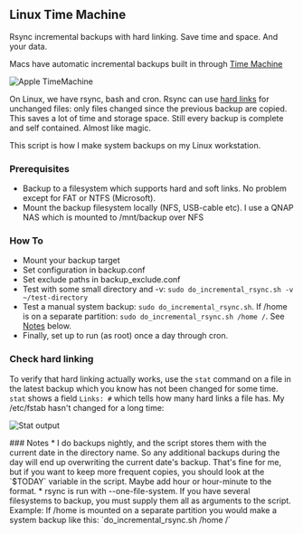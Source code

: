 Linux Time Machine
------------------

Rsync incremental backups with hard linking. Save time and space. And your data.

Macs have automatic incremental backups built in through [Time Machine](http://en.wikipedia.org/wiki/Time_Machine_%28Mac_OS%29)

![Apple TimeMachine](http://ekenberg.github.io/linux-timemachine/images/mac-timemachine.png)

On Linux, we have rsync, bash and cron. Rsync can use [hard links](http://en.wikipedia.org/wiki/Hard_link) for unchanged files: only files changed since the previous backup are copied. This saves a lot of time and storage space. Still every backup is complete and self contained. Almost like magic.

This script is how I make system backups on my Linux workstation.

### Prerequisites

* Backup to a filesystem which supports hard and soft links. No problem except for FAT or NTFS (Microsoft).
* Mount the backup filesystem locally (NFS, USB-cable etc). I use a QNAP NAS which is mounted to /mnt/backup over NFS

### How To
* Mount your backup target
* Set configuration in backup.conf
* Set exclude paths in backup_exclude.conf
* Test with some small directory and -v: `sudo do_incremental_rsync.sh -v ~/test-directory`
* Test a manual system backup: `sudo do_incremental_rsync.sh`. If /home is on a separate partition: `sudo do_incremental_rsync.sh /home /`. See [Notes](#notes) below.
* Finally, set up to run (as root) once a day through cron.

### Check hard linking
To verify that hard linking actually works, use the `stat` command on a file in the latest backup which you know has not been changed for some time. `stat` shows a field `Links: #` which tells how many hard links a file has. My /etc/fstab hasn't changed for a long time:

![Stat output](http://ekenberg.github.io/linux-timemachine/images/stat-verify-hard-links.jpg)

<a name='notes'/>
### Notes
* I do backups nightly, and the script stores them with the current date in the directory name. So any additional backups during the day will end up overwriting the current date's backup. That's fine for me, but if you want to keep more frequent copies, you should look at the `$TODAY` variable in the script. Maybe add hour or hour-minute to the format.
* rsync is run with --one-file-system. If you have several filesystems to backup, you must supply them all as arguments to the script. Example: If /home is mounted on a separate partition you would make a system backup like this: `do_incremental_rsync.sh /home /`

